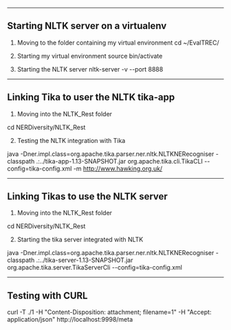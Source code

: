 ------------------------------------
Starting NLTK server on a virtualenv
------------------------------------


1. Moving to the folder containing my virtual environment
cd ~/EvalTREC/

2. Starting my virtual environment
source bin/activate

3. Starting the NLTK server
nltk-server -v --port 8888

--------------------------------------
Linking Tika to user the NLTK tika-app
--------------------------------------

1. Moving into the NLTK_Rest folder

cd NERDiversity/NLTK_Rest

2. Testing the NLTK integration with Tika

java -Dner.impl.class=org.apache.tika.parser.ner.nltk.NLTKNERecogniser -classpath .:../tika-app-1.13-SNAPSHOT.jar org.apache.tika.cli.TikaCLI --config=tika-config.xml -m  http://www.hawking.org.uk/


------------------------------------
Linking Tikas to use the NLTK server
------------------------------------

1. Moving into the NLTK_Rest folder

cd NERDiversity/NLTK_Rest

2. Starting the tika server integrated with NLTK

java -Dner.impl.class=org.apache.tika.parser.ner.nltk.NLTKNERecogniser -classpath .:../tika-server-1.13-SNAPSHOT.jar org.apache.tika.server.TikaServerCli --config=tika-config.xml

-----------------
Testing with CURL
-----------------

curl -T ./1 -H "Content-Disposition: attachment; filename=1" -H "Accept: application/json" http://localhost:9998/meta

